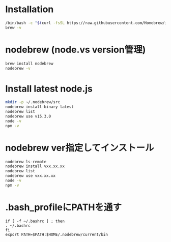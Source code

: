 # Installation
```bash
/bin/bash -c "$(curl -fsSL https://raw.githubusercontent.com/Homebrew/install/master/install.sh)"
brew -v
```

# nodebrew (node.vs version管理)
```bash
brew install nodebrew
nodebrew -v
```

# Install latest node.js
```bash
mkdir -p ~/.nodebrew/src
nodebrew install-binary latest
nodebrew list
nodebrew use v15.3.0
node -v
npm -v
```

# nodebrew ver指定してインストール
```bash
nodebrew ls-remote
nodebrew install vxx.xx.xx
nodebrew list
nodebrew use vxx.xx.xx
node -v
npm -v
```

# .bash_profileにPATHを通す
```
if [ -f ~/.bashrc ] ; then
. ~/.bashrc
fi
export PATH=$PATH:$HOME/.nodebrew/current/bin
```

